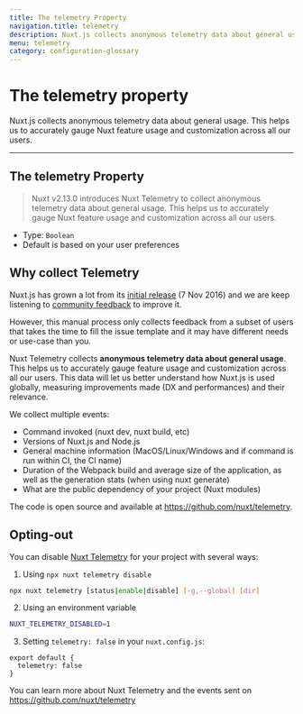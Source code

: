 ```yaml
---
title: The telemetry Property
navigation.title: telemetry
description: Nuxt.js collects anonymous telemetry data about general usage. This helps us to accurately gauge Nuxt feature usage and customization across all our users.
menu: telemetry
category: configuration-glossary
---
```

# The telemetry property

Nuxt.js collects anonymous telemetry data about general usage. This helps us to accurately gauge Nuxt feature usage and customization across all our users.

---

## The telemetry Property

> Nuxt v2.13.0 introduces Nuxt Telemetry to collect anonymous telemetry data about general usage. This helps us to accurately gauge Nuxt feature usage and customization across all our users.

- Type: `Boolean`
- Default is based on your user preferences

## Why collect Telemetry

Nuxt.js has grown a lot from its [initial release](https://github.com/nuxt/nuxt.js/releases/tag/v0.2.0) (7 Nov 2016) and we are keep listening to [community feedback](https://github.com/nuxt/nuxt.js/issues) to improve it.

However, this manual process only collects feedback from a subset of users that takes the time to fill the issue template and it may have different needs or use-case than you.

Nuxt Telemetry collects **anonymous telemetry data about general usage**. This helps us to accurately gauge feature usage and customization across all our users. This data will let us better understand how Nuxt.js is used globally, measuring improvements made (DX and performances) and their relevance.

We collect multiple events:

- Command invoked (nuxt dev, nuxt build, etc)
- Versions of Nuxt.js and Node.js
- General machine information (MacOS/Linux/Windows and if command is run within CI, the CI name)
- Duration of the Webpack build and average size of the application, as well as the generation stats (when using nuxt generate)
- What are the public dependency of your project (Nuxt modules)

The code is open source and available at https://github.com/nuxt/telemetry.

## Opting-out

You can disable [Nuxt Telemetry](https://github.com/nuxt/telemetry) for your project with several ways:

1. Using `npx nuxt telemetry disable`

```bash
npx nuxt telemetry [status|enable|disable] [-g,--global] [dir]
```

2. Using an environment variable

```bash
NUXT_TELEMETRY_DISABLED=1
```

3. Setting `telemetry: false` in your `nuxt.config.js`:

```js{}[nuxt.config.js]
export default {
  telemetry: false
}
```

You can learn more about Nuxt Telemetry and the events sent on https://github.com/nuxt/telemetry
